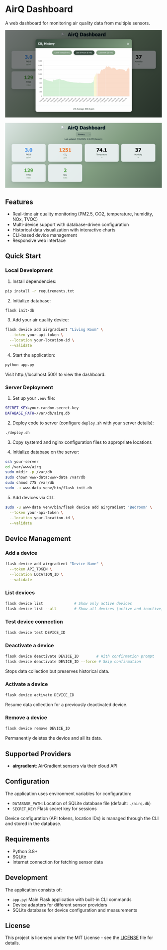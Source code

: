 # AirQ Dashboard

A web dashboard for monitoring air quality data from multiple sensors.

![Chart View](chart.png)

![Metrics Dashboard](metrics.png)

## Features

- Real-time air quality monitoring (PM2.5, CO2, temperature, humidity, NOx, TVOC)
- Multi-device support with database-driven configuration
- Historical data visualization with interactive charts
- CLI-based device management
- Responsive web interface

## Quick Start

### Local Development

1. Install dependencies:
```bash
pip install -r requirements.txt
```

2. Initialize database:
```bash
flask init-db
```

3. Add your air quality device:
```bash
flask device add airgradient "Living Room" \
  --token your-api-token \
  --location your-location-id \
  --validate
```

4. Start the application:
```bash
python app.py
```

Visit http://localhost:5001 to view the dashboard.

### Server Deployment

1. Set up your `.env` file:
```bash
SECRET_KEY=your-random-secret-key
DATABASE_PATH=/var/db/airq.db
```

2. Deploy code to server (configure `deploy.sh` with your server details):
```bash
./deploy.sh
```

3. Copy systemd and nginx configuration files to appropriate locations

4. Initialize database on the server:
```bash
ssh your-server
cd /var/www/airq
sudo mkdir -p /var/db
sudo chown www-data:www-data /var/db
sudo chmod 775 /var/db
sudo -u www-data venv/bin/flask init-db
```

5. Add devices via CLI:
```bash
sudo -u www-data venv/bin/flask device add airgradient "Bedroom" \
  --token your-api-token \
  --location your-location-id \
  --validate
```

## Device Management

### Add a device
```bash
flask device add airgradient "Device Name" \
  --token API_TOKEN \
  --location LOCATION_ID \
  --validate
```

### List devices
```bash
flask device list              # Show only active devices
flask device list --all        # Show all devices (active and inactive)
```

### Test device connection
```bash
flask device test DEVICE_ID
```

### Deactivate a device
```bash
flask device deactivate DEVICE_ID        # With confirmation prompt
flask device deactivate DEVICE_ID --force # Skip confirmation
```
Stops data collection but preserves historical data.

### Activate a device
```bash
flask device activate DEVICE_ID
```
Resume data collection for a previously deactivated device.

### Remove a device
```bash
flask device remove DEVICE_ID
```
Permanently deletes the device and all its data.

## Supported Providers

- **airgradient**: AirGradient sensors via their cloud API

## Configuration

The application uses environment variables for configuration:

- `DATABASE_PATH`: Location of SQLite database file (default: `./airq.db`)
- `SECRET_KEY`: Flask secret key for sessions

Device configuration (API tokens, location IDs) is managed through the CLI and stored in the database.

## Requirements

- Python 3.8+
- SQLite
- Internet connection for fetching sensor data

## Development

The application consists of:
- `app.py`: Main Flask application with built-in CLI commands
- Device adapters for different sensor providers  
- SQLite database for device configuration and measurements

## License

This project is licensed under the MIT License - see the [LICENSE](LICENSE) file for details.